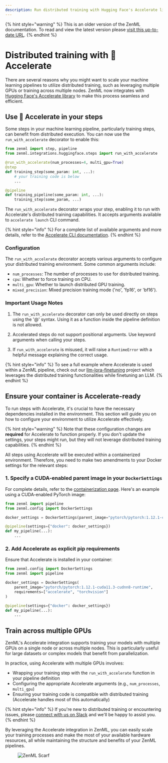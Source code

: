 ```yaml
---
description: Run distributed training with Hugging Face's Accelerate library in ZenML pipelines.
---
```


{% hint style="warning" %}
This is an older version of the ZenML documentation. To read and view the latest version please [visit this up-to-date URL](https://docs.zenml.io).
{% endhint %}


# Distributed training with 🤗 Accelerate

There are several reasons why you might want to scale your machine learning pipelines to utilize distributed training, such as leveraging multiple GPUs or training across multiple nodes. ZenML now integrates with [Hugging Face's Accelerate library](https://github.com/huggingface/accelerate) to make this process seamless and efficient.

## Use 🤗 Accelerate in your steps

Some steps in your machine learning pipeline, particularly training steps, can benefit from distributed execution. You can now use the `run_with_accelerate` decorator to enable this:

```python
from zenml import step, pipeline
from zenml.integrations.huggingface.steps import run_with_accelerate

@run_with_accelerate(num_processes=4, multi_gpu=True)
@step
def training_step(some_param: int, ...):
    # your training code is below
    ...

@pipeline
def training_pipeline(some_param: int, ...):
    training_step(some_param, ...)
```

The `run_with_accelerate` decorator wraps your step, enabling it to run with Accelerate's distributed training capabilities. It accepts arguments available to `accelerate launch` CLI command.

{% hint style="info" %}
For a complete list of available arguments and more details, refer to the [Accelerate CLI documentation](https://huggingface.co/docs/accelerate/en/package_reference/cli#accelerate-launch).
{% endhint %}

### Configuration

The `run_with_accelerate` decorator accepts various arguments to configure your distributed training environment. Some common arguments include:

- `num_processes`: The number of processes to use for distributed training.
- `cpu`: Whether to force training on CPU.
- `multi_gpu`: Whether to launch distributed GPU training.
- `mixed_precision`: Mixed precision training mode ('no', 'fp16', or 'bf16').

### Important Usage Notes

1. The `run_with_accelerate` decorator can only be used directly on steps using the '@' syntax. Using it as a function inside the pipeline definition is not allowed.

2. Accelerated steps do not support positional arguments. Use keyword arguments when calling your steps.

3. If `run_with_accelerate` is misused, it will raise a `RuntimeError` with a helpful message explaining the correct usage.

{% hint style="info" %}
To see a full example where Accelerate is used within a ZenML pipeline, check out our [llm-lora-finetuning](https://github.com/zenml-io/zenml-projects/blob/main/llm-lora-finetuning/README.md) project which leverages the distributed training functionalities while finetuning an LLM.
{% endhint %}

## Ensure your container is Accelerate-ready

To run steps with Accelerate, it's crucial to have the necessary dependencies installed in the environment. This section will guide you on how to configure your environment to utilize Accelerate effectively.

{% hint style="warning" %}
Note that these configuration changes are **required** for Accelerate to function properly. If you don't update the settings, your steps might run, but they will not leverage distributed training capabilities.
{% endhint %}

All steps using Accelerate will be executed within a containerized environment. Therefore, you need to make two amendments to your Docker settings for the relevant steps:

### 1. Specify a CUDA-enabled parent image in your `DockerSettings`

For complete details, refer to the [containerization page](../customize-docker-builds/README.md). Here's an example using a CUDA-enabled PyTorch image:

```python
from zenml import pipeline
from zenml.config import DockerSettings

docker_settings = DockerSettings(parent_image="pytorch/pytorch:1.12.1-cuda11.3-cudnn8-runtime")

@pipeline(settings={"docker": docker_settings})
def my_pipeline(...):
    ...
```

### 2. Add Accelerate as explicit pip requirements

Ensure that Accelerate is installed in your container:

```python
from zenml.config import DockerSettings
from zenml import pipeline

docker_settings = DockerSettings(
    parent_image="pytorch/pytorch:1.12.1-cuda11.3-cudnn8-runtime",
    requirements=["accelerate", "torchvision"]
)

@pipeline(settings={"docker": docker_settings})
def my_pipeline(...):
    ...
```

## Train across multiple GPUs

ZenML's Accelerate integration supports training your models with multiple GPUs on a single node or across multiple nodes. This is particularly useful for large datasets or complex models that benefit from parallelization.

In practice, using Accelerate with multiple GPUs involves:

- Wrapping your training step with the `run_with_accelerate` function in your pipeline definition
- Configuring the appropriate Accelerate arguments (e.g., `num_processes`, `multi_gpu`)
- Ensuring your training code is compatible with distributed training (Accelerate handles most of this automatically)

{% hint style="info" %}
If you're new to distributed training or encountering issues, please [connect with us on Slack](https://zenml.io/slack) and we'll be happy to assist you.
{% endhint %}

By leveraging the Accelerate integration in ZenML, you can easily scale your training processes and make the most of your available hardware resources, all while maintaining the structure and benefits of your ZenML pipelines.

<figure><img src="https://static.scarf.sh/a.png?x-pxid=f0b4f458-0a54-4fcd-aa95-d5ee424815bc" alt="ZenML Scarf"><figcaption></figcaption></figure>
